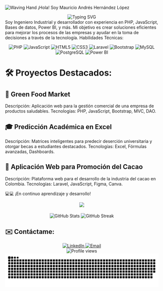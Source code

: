 <img src="https://raw.githubusercontent.com/Tarikul-Islam-Anik/Animated-Fluent-Emojis/master/Emojis/Hand%20gestures/Waving%20Hand.png" alt="Waving Hand" width="35" height="35" /> ¡Hola! Soy Mauricio Andrés Hernández López
<div align="center">
  <img src="https://readme-typing-svg.herokuapp.com?font=Fira+Code&weight=500&size=25&pause=1000&color=2196F3&center=true&width=600&lines=Ingeniero+Industrial;Desarrollador+Web;Analista+de+Datos" alt="Typing SVG" />
</div>
Soy Ingeniero Industrial y desarrollador con experiencia en PHP, JavaScript, Bases de datos, Power BI, y más. Mi objetivo es crear soluciones eficientes para mejorar los procesos de las empresas y ayudar en la toma de decisiones a través de la tecnología.
Habilidades Técnicas:
<p align="center">
  <img src="https://img.shields.io/badge/PHP-777BB4?style=for-the-badge&logo=php&logoColor=white" alt="PHP" />
  <img src="https://img.shields.io/badge/JavaScript-F7DF1E?style=for-the-badge&logo=javascript&logoColor=black" alt="JavaScript" />
  <img src="https://img.shields.io/badge/HTML5-E34F26?style=for-the-badge&logo=html5&logoColor=white" alt="HTML5" />
  <img src="https://img.shields.io/badge/CSS3-1572B6?style=for-the-badge&logo=css3&logoColor=white" alt="CSS3" />
  <img src="https://img.shields.io/badge/Laravel-FF2D20?style=for-the-badge&logo=laravel&logoColor=white" alt="Laravel" />
  <img src="https://img.shields.io/badge/Bootstrap-563D7C?style=for-the-badge&logo=bootstrap&logoColor=white" alt="Bootstrap" />
  <img src="https://img.shields.io/badge/MySQL-4479A1?style=for-the-badge&logo=mysql&logoColor=white" alt="MySQL" />
  <img src="https://img.shields.io/badge/PostgreSQL-316192?style=for-the-badge&logo=postgresql&logoColor=white" alt="PostgreSQL" />
  <img src="https://img.shields.io/badge/Power_BI-F2C811?style=for-the-badge&logo=powerbi&logoColor=black" alt="Power BI" />
</p>
 <h1>🛠️ Proyectos Destacados:</h1>
<h2>🌱  Green Food Market </h2>


Descripción: Aplicación web para la gestión comercial de una empresa de productos saludables.
Tecnologías: PHP, JavaScript, Bootstrap, MVC, DAO.

<h2>🎓 Predicción Académica en Excel</h2>


Descripción: Matrices inteligentes para predecir deserción universitaria y otorgar becas a estudiantes destacados.
Tecnologías: Excel, Fórmulas avanzadas, Dashboards.

 <h2>🍫 Aplicación Web para Promoción del Cacao</h2>

Descripción: Plataforma web para el desarrollo de la industria del cacao en Colombia.
Tecnologías: Laravel, JavaScript, Figma, Canva.

 <p>💻💻 ¡En continuo aprendizaje y desarrollo!</p>
<div align="center">
  <img src="https://github.com/Anmol-Baranwal/Cool-GIFs-For-GitHub/assets/74038190/3b4607a1-1cc6-41f1-926f-892ae880e7a5" width="550">
<br><br>
  <img src="https://github-readme-stats.vercel.app/api?username=mauriciohernandez&show_icons=true&theme=blue&hide_border=true&count_private=true" alt="GitHub Stats" />
  <img src="https://github-readme-streak-stats.herokuapp.com/?user=mauriciohernandez&theme=blue&hide_border=true" alt="GitHub Streak" />
</div>
 <h2>✉️ Contáctame:</h2>
<div align="center">
  <a href="https://www.linkedin.com/in/mauricio-andres-hernández-lopez-a709221ab">
    <img src="https://img.shields.io/badge/LinkedIn-0077B5?style=for-the-badge&logo=linkedin&logoColor=white" alt="LinkedIn" />
  </a>
  <a href="mailto:mauricioh12345678912@gmail.com">
    <img src="https://img.shields.io/badge/Email-D14836?style=for-the-badge&logo=gmail&logoColor=white" alt="Email" />
  </a>
</div>
<div align="center">
  <img src="https://komarev.com/ghpvc/?username=mauriciohernandez&color=blue&style=flat" alt="Profile views" />
</div>
<!-- Animación de snake para contribuciones -->
<cenetr><img src="https://raw.githubusercontent.com/platane/platane/output/github-contribution-grid-snake-dark.svg" alt="Snake animation" /></cenetr>
